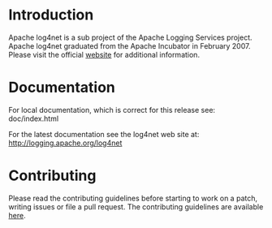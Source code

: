 # Introduction

Apache log4net is a sub project of the Apache Logging Services project. Apache log4net graduated from the Apache Incubator in February 2007. Please visit the official [website](http://logging.apache.org/log4net) for additional information.


# Documentation

For local documentation, which is correct for this release see:
doc/index.html

For the latest documentation see the log4net web site at:
http://logging.apache.org/log4net

# Contributing

Please read the contributing guidelines before starting to work on a patch, writing issues or file a pull request. The contributing guidelines are available [here](CONTRIBUTING.md).

